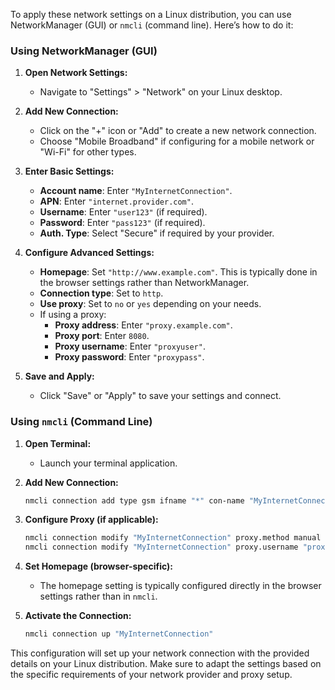 To apply these network settings on a Linux distribution, you can use NetworkManager (GUI) or `nmcli` (command line). Here’s how to do it:

### Using NetworkManager (GUI)

1. **Open Network Settings:**
   - Navigate to "Settings" > "Network" on your Linux desktop.

2. **Add New Connection:**
   - Click on the "+" icon or "Add" to create a new network connection.
   - Choose "Mobile Broadband" if configuring for a mobile network or "Wi-Fi" for other types.

3. **Enter Basic Settings:**
   - **Account name**: Enter `"MyInternetConnection"`.
   - **APN**: Enter `"internet.provider.com"`.
   - **Username**: Enter `"user123"` (if required).
   - **Password**: Enter `"pass123"` (if required).
   - **Auth. Type**: Select "Secure" if required by your provider.

4. **Configure Advanced Settings:**
   - **Homepage**: Set `"http://www.example.com"`. This is typically done in the browser settings rather than NetworkManager.
   - **Connection type**: Set to `http`.
   - **Use proxy**: Set to `no` or `yes` depending on your needs.
   - If using a proxy:
     - **Proxy address**: Enter `"proxy.example.com"`.
     - **Proxy port**: Enter `8080`.
     - **Proxy username**: Enter `"proxyuser"`.
     - **Proxy password**: Enter `"proxypass"`.

5. **Save and Apply:**
   - Click "Save" or "Apply" to save your settings and connect.

### Using `nmcli` (Command Line)

1. **Open Terminal:**
   - Launch your terminal application.

2. **Add New Connection:**
   ```bash
   nmcli connection add type gsm ifname "*" con-name "MyInternetConnection" apn "internet.provider.com" user "user123" password "pass123"
   ```

3. **Configure Proxy (if applicable):**
   ```bash
   nmcli connection modify "MyInternetConnection" proxy.method manual proxy.address "proxy.example.com" proxy.port 8080
   nmcli connection modify "MyInternetConnection" proxy.username "proxyuser" proxy.password "proxypass"
   ```

4. **Set Homepage (browser-specific):**
   - The homepage setting is typically configured directly in the browser settings rather than in `nmcli`.

5. **Activate the Connection:**
   ```bash
   nmcli connection up "MyInternetConnection"
   ```

This configuration will set up your network connection with the provided details on your Linux distribution. Make sure to adapt the settings based on the specific requirements of your network provider and proxy setup.

